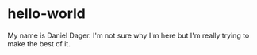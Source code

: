 # hello-world
My name is Daniel Dager. I'm not sure why I'm here but I'm really trying to make the best of it.

